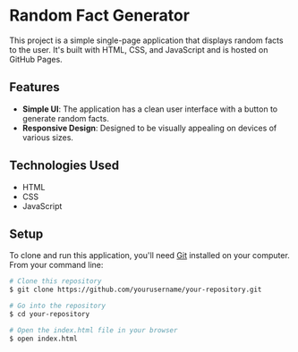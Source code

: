 # Random Fact Generator

This project is a simple single-page application that displays random facts to the user. It's built with HTML, CSS, and JavaScript and is hosted on GitHub Pages.

## Features

- **Simple UI**: The application has a clean user interface with a button to generate random facts.
- **Responsive Design**: Designed to be visually appealing on devices of various sizes.

## Technologies Used

- HTML
- CSS
- JavaScript

## Setup

To clone and run this application, you'll need [Git](https://git-scm.com) installed on your computer. From your command line:

```bash
# Clone this repository
$ git clone https://github.com/yourusername/your-repository.git

# Go into the repository
$ cd your-repository

# Open the index.html file in your browser
$ open index.html
